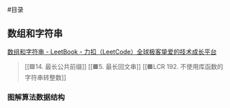 #目录 

## 数组和字符串
[数组和字符串 - LeetBook - 力扣（LeetCode）全球极客挚爱的技术成长平台](https://leetcode.cn/leetbook/read/array-and-string/xkhi75/)
> [[🟩14. 最长公共前缀]]
> [[🟧5. 最长回文串]]
> [[🟧LCR 192. 不使用库函数的字符串转整数]]
> 

### 图解算法数据结构

> 